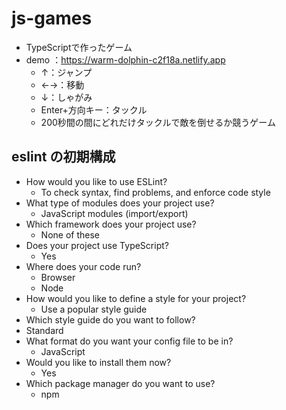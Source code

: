 # js-games

- TypeScriptで作ったゲーム
- demo ：https://warm-dolphin-c2f18a.netlify.app
  - ↑：ジャンプ
  - ←→：移動
  - ↓：しゃがみ
  - Enter+方向キー：タックル
  - 200秒間の間にどれだけタックルで敵を倒せるか競うゲーム

## eslint の初期構成

- How would you like to use ESLint?
  - To check syntax, find problems, and enforce code style
- What type of modules does your project use?
  - JavaScript modules (import/export)
- Which framework does your project use?
  - None of these
- Does your project use TypeScript?
  - Yes
- Where does your code run?
  - Browser
  - Node
- How would you like to define a style for your project?
  - Use a popular style guide
- Which style guide do you want to follow?
- Standard
- What format do you want your config file to be in?
  - JavaScript
- Would you like to install them now?
  - Yes
- Which package manager do you want to use?
  - npm
